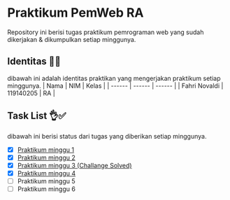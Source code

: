 # Praktikum PemWeb RA 
Repository ini berisi tugas praktikum pemrograman web yang sudah dikerjakan & dikumpulkan setiap minggunya.

## Identitas 👊😎
dibawah ini adalah identitas praktikan yang mengerjakan praktikum setiap minggunya.
| Nama | NIM | Kelas |
| ------ | ------ | ------ |
| Fahri Novaldi | 119140205 | RA |

## Task List 👌✅
dibawah ini berisi status dari tugas yang diberikan setiap minggunya.
- [x] [Praktikum minggu 1](https://github.com/gremlinflat/Praktikum-Web-RA/tree/minggu1) 
- [x] [Praktikum minggu 2](https://github.com/gremlinflat/Praktikum-Web-RA/tree/minggu2)
- [x] [Praktikum minggu 3 (Challange Solved)](https://github.com/gremlinflat/Praktikum-Web-RA/tree/minggu3)
- [x] [Praktikum minggu 4](https://github.com/gremlinflat/Prak-PEMWEB-RA-2021/tree/minggu4)
- [ ] Praktikum minggu 5
- [ ] Praktikum minggu 6